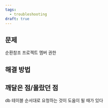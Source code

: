 ```yaml
---
tags:
  - troubleshooting
draft: true
---
```

## 문제
순환참조
프로젝트 멤버 권한

## 해결 방법


## 깨달은 점/몰랐던 점
db 테이블 순서대로 요청하는 것이 도움이 될 때가 있다
